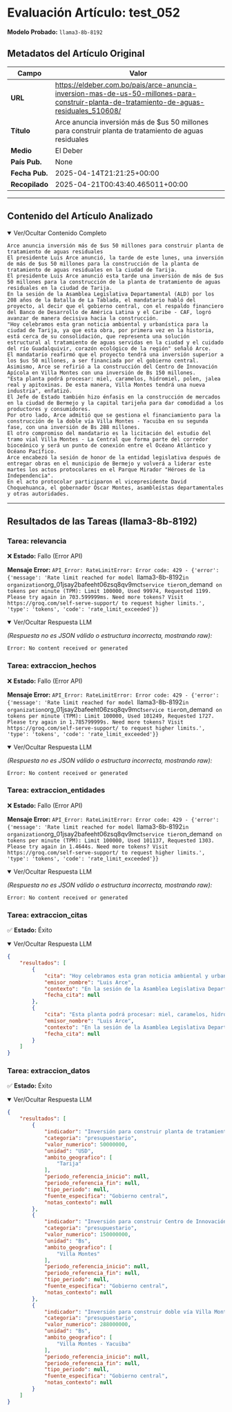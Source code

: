 # Evaluación Artículo: test_052
**Modelo Probado:** `llama3-8b-8192`

## Metadatos del Artículo Original

| Campo          | Valor                                      |
|----------------|--------------------------------------------|
| **URL**        | https://eldeber.com.bo/pais/arce-anuncia-inversion-mas-de-us-50-millones-para-construir-planta-de-tratamiento-de-aguas-residuales_510608/           |
| **Título**     | Arce anuncia inversión más de $us 50 millones para construir planta de tratamiento de aguas residuales       |
| **Medio**      | El Deber         |
| **País Pub.**  | None |
| **Fecha Pub.** | 2025-04-14T21:21:25+00:00 |
| **Recopilado** | 2025-04-21T00:43:40.465011+00:00 |

---

## Contenido del Artículo Analizado

<details open>
<summary>Ver/Ocultar Contenido Completo</summary>

```text
Arce anuncia inversión más de $us 50 millones para construir planta de tratamiento de aguas residuales
El presidente Luis Arce anunció, la tarde de este lunes, una inversión de más de $us 50 millones para la construcción de la planta de tratamiento de aguas residuales en la ciudad de Tarija.
El presidente Luis Arce anunció esta tarde una inversión de más de $us 50 millones para la construcción de la planta de tratamiento de aguas residuales en la ciudad de Tarija.
En la sesión de la Asamblea Legislativa Departamental (ALD) por los 208 años de la Batalla de La Tablada, el mandatario habló del proyecto, al decir que el gobierno central, con el respaldo financiero del Banco de Desarrollo de América Latina y el Caribe - CAF, logró avanzar de manera decisiva hacia la construcción.
"Hoy celebramos esta gran noticia ambiental y urbanística para la ciudad de Tarija, ya que esta obra, por primera vez en la historia, está cerca de su consolidación, que representa una solución estructural al tratamiento de aguas servidas en la ciudad y el cuidado del río Guadalquivir, corazón ecológico de la región" señaló Arce.
El mandatario reafirmó que el proyecto tendrá una inversión superior a los $us 50 millones, a ser financiada por el gobierno central.
Asimismo, Arce se refirió a la construcción del Centro de Innovación Apícola en Villa Montes con una inversión de Bs 150 millones.
"Esta planta podrá procesar: miel, caramelos, hidromiel, polen, jalea real y apitoxinas. De esta manera, Villa Montes tendrá una nueva industria", enfatizó.
El Jefe de Estado también hizo énfasis en la construcción de mercados en la ciudad de Bermejo y la capital tarijeña para dar comodidad a los productores y consumidores.
Por otro lado, Arce admitió que se gestiona el financiamiento para la construcción de la doble vía Villa Montes - Yacuiba en su segunda fase, con una inversión de Bs 288 millones.
El otro compromiso del mandatario es la licitación del estudio del tramo vial Villa Montes - La Central que forma parte del corredor bioceánico y será un punto de conexión entre el Océano Atlántico y Océano Pacífico.
Arce encabezó la sesión de honor de la entidad legislativa después de entregar obras en el municipio de Bermejo y volverá a liderar este martes los actos protocolares en el Parque Mirador "Héroes de la Independencia".
En el acto protocolar participaron el vicepresidente David Choquehuanca, el gobernador Óscar Montes, asambleístas departamentales y otras autoridades.
```
</details>

---

## Resultados de las Tareas (llama3-8b-8192)

### Tarea: relevancia

❌ **Estado:** Fallo (Error API)

   **Mensaje Error:** `API_Error: RateLimitError: Error code: 429 - {'error': {'message': 'Rate limit reached for model `llama3-8b-8192` in organization `org_01jsay2bafeeht06zsq8qv9mct` service tier `on_demand` on tokens per minute (TPM): Limit 100000, Used 99974, Requested 1199. Please try again in 703.599999ms. Need more tokens? Visit https://groq.com/self-serve-support/ to request higher limits.', 'type': 'tokens', 'code': 'rate_limit_exceeded'}}`


<details open>
<summary>Ver/Ocultar Respuesta LLM</summary>

_(Respuesta no es JSON válido o estructura incorrecta, mostrando raw):_
```
Error: No content received or generated
```
</details>


### Tarea: extraccion_hechos

❌ **Estado:** Fallo (Error API)

   **Mensaje Error:** `API_Error: RateLimitError: Error code: 429 - {'error': {'message': 'Rate limit reached for model `llama3-8b-8192` in organization `org_01jsay2bafeeht06zsq8qv9mct` service tier `on_demand` on tokens per minute (TPM): Limit 100000, Used 101249, Requested 1727. Please try again in 1.785799999s. Need more tokens? Visit https://groq.com/self-serve-support/ to request higher limits.', 'type': 'tokens', 'code': 'rate_limit_exceeded'}}`


<details open>
<summary>Ver/Ocultar Respuesta LLM</summary>

_(Respuesta no es JSON válido o estructura incorrecta, mostrando raw):_
```
Error: No content received or generated
```
</details>


### Tarea: extraccion_entidades

❌ **Estado:** Fallo (Error API)

   **Mensaje Error:** `API_Error: RateLimitError: Error code: 429 - {'error': {'message': 'Rate limit reached for model `llama3-8b-8192` in organization `org_01jsay2bafeeht06zsq8qv9mct` service tier `on_demand` on tokens per minute (TPM): Limit 100000, Used 101137, Requested 1303. Please try again in 1.4644s. Need more tokens? Visit https://groq.com/self-serve-support/ to request higher limits.', 'type': 'tokens', 'code': 'rate_limit_exceeded'}}`


<details open>
<summary>Ver/Ocultar Respuesta LLM</summary>

_(Respuesta no es JSON válido o estructura incorrecta, mostrando raw):_
```
Error: No content received or generated
```
</details>


### Tarea: extraccion_citas

✅ **Estado:** Éxito


<details open>
<summary>Ver/Ocultar Respuesta LLM</summary>

```json
{
    "resultados": [
        {
            "cita": "Hoy celebramos esta gran noticia ambiental y urbanística para la ciudad de Tarija, ya que esta obra, por primera vez en la historia, está cerca de su consolidación, que representa una solución estructural al tratamiento de aguas servidas en la ciudad y el cuidado del río Guadalquivir, corazón ecológico de la región",
            "emisor_nombre": "Luis Arce",
            "contexto": "En la sesión de la Asamblea Legislativa Departamental (ALD) por los 208 años de la Batalla de La Tablada",
            "fecha_cita": null
        },
        {
            "cita": "Esta planta podrá procesar: miel, caramelos, hidromiel, polen, jalea real y apitoxinas. De esta manera, Villa Montes tendrá una nueva industria",
            "emisor_nombre": "Luis Arce",
            "contexto": "En la sesión de la Asamblea Legislativa Departamental (ALD) por los 208 años de la Batalla de La Tablada",
            "fecha_cita": null
        }
    ]
}
```
</details>


### Tarea: extraccion_datos

✅ **Estado:** Éxito


<details open>
<summary>Ver/Ocultar Respuesta LLM</summary>

```json
{
    "resultados": [
        {
            "indicador": "Inversión para construir planta de tratamiento de aguas residuales",
            "categoria": "presupuestario",
            "valor_numerico": 50000000,
            "unidad": "USD",
            "ambito_geografico": [
                "Tarija"
            ],
            "periodo_referencia_inicio": null,
            "periodo_referencia_fin": null,
            "tipo_periodo": null,
            "fuente_especifica": "Gobierno central",
            "notas_contexto": null
        },
        {
            "indicador": "Inversión para construir Centro de Innovación Apícola",
            "categoria": "presupuestario",
            "valor_numerico": 150000000,
            "unidad": "Bs",
            "ambito_geografico": [
                "Villa Montes"
            ],
            "periodo_referencia_inicio": null,
            "periodo_referencia_fin": null,
            "tipo_periodo": null,
            "fuente_especifica": "Gobierno central",
            "notas_contexto": null
        },
        {
            "indicador": "Inversión para construir doble vía Villa Montes - Yacuiba",
            "categoria": "presupuestario",
            "valor_numerico": 288000000,
            "unidad": "Bs",
            "ambito_geografico": [
                "Villa Montes - Yacuiba"
            ],
            "periodo_referencia_inicio": null,
            "periodo_referencia_fin": null,
            "tipo_periodo": null,
            "fuente_especifica": "Gobierno central",
            "notas_contexto": null
        }
    ]
}
```
</details>
